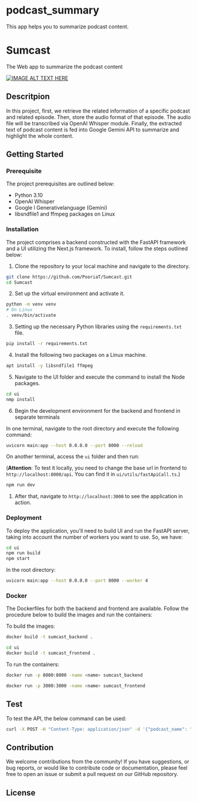 # podcast_summary

This app helps you to summarize podcast content. 

# Sumcast

The Web app to summarize the podcast content

[![IMAGE ALT TEXT HERE](https://img.youtube.com/vi/KprKj7lCiBU/0.jpg)](https://www.youtube.com/watch?v=KprKj7lCiBU)

## Descritpion

In this project, first, we retrieve the related information of a specific podcast and related episode. Then, store the audio format of that episode. The audio file will be transcribed via OpenAI Whisper module. Finally, the extracted text of podcast content is fed into Google Gemini API to summarize and highlight the whole content.

## Getting Started

### Prerequisite 

The project prerequisites are outlined below:

- Python 3.10 
- OpenAI Whisper
- Google I Generativelanguage (Gemini)
- libsndfile1 and ffmpeg packages on Linux

### Installation 

The project comprises a backend constructed with the FastAPI framework and a UI utilizing the Next.js framework. To install, follow the steps outlined below:

1. Clone the repository to your local machine and navigate to the directory.

```bash
git clone https://github.com/PooriaT/Sumcast.git
cd Sumcast
```

2. Set up the virtual environment and activate it. 

```bash
python -m venv venv
# On Linux
. venv/bin/activate
```

3. Setting up the necessary Python libraries using the `requirements.txt` file.

```bash
pip install -r requirements.txt
```

4. Install the following two packages on a Linux machine.

```bash 
apt install -y libsndfile1 ffmpeg 
```

5. Navigate to the UI folder and execute the command to install the Node packages.

```bash
cd ui 
nmp install 
```

6. Begin the development environment for the backend and frontend in separate terminals

In one terminal, navigate to the root directory and execute the following command:

```bash
uvicorn main:app --host 0.0.0.0 --port 8000 --reload 
```

On another terminal, access the `ui` folder and then run:

(**Attention**: To test it locally, you need to change the base url in frontend to `http://localhost:8000/api`. You can find it in `ui/utils/fastApiCall.ts`.)

```bash
npm run dev
```

1. After that, navigate to `http://localhost:3000` to see the application in action.

### Deployment

To deploy the application, you'll need to build UI and run the FastAPI server, taking into account the number of workers you want to use. So, we have:

```bash
cd ui
npm run build
npm start
```

In the root directory:

```bash
uvicorn main:app --host 0.0.0.0 --port 8000 --worker 4
```

### Docker

The Dockerfiles for both the backend and frontend are available. Follow the procedure below to build the images and run the containers:

To build the images:

```bash
docker build -t sumcast_backend .
```
```bash
cd ui 
docker build -t sumcast_frontend .
```

To run the containers:

```bash
docker run -p 8000:8000 -name <name> sumcast_backend
```

```bash
docker run -p 3000:3000 -name <name> sumcast_frontend
```

## Test

To test the API, the below command can be used:

```bash
curl -X POST -H "Content-Type: application/json" -d '{"podcast_name": "startalk", "episode_name": "This is Your Brain on social media with anna lembke, MD"}' http://localhost:8000/api/summarize/
```

## Contribution

We welcome contributions from the community! If you have suggestions, or bug reports, or would like to contribute code or documentation, please feel free to open an issue or submit a pull request on our GitHub repository.

## License
